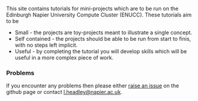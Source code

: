 This site contains tutorials for mini-projects which are to be run on the Edinburgh Napier University Compute Cluster (ENUCC). These tutorials aim to be

- Small - the projects are toy-projects meant to illustrate a single concept.
- Self contained - the projects should be able to be run from start to finis, with no steps left implicit.
- Useful - by completing the tutorial you will develop skills which will be useful in a more complex piece of work.

### Problems
If you encounter any problems then please either [raise an issue](https://github.com/SCEBE-Technicians/enucc-tutorials/issues) on the github page or contact l.headley@napier.ac.uk.
